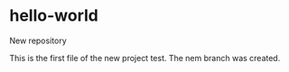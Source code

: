 # hello-world
New repository

This is the first file of the new project test.
The nem branch was created.
